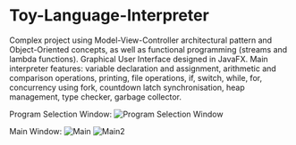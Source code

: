 # Toy-Language-Interpreter
Complex project using Model-View-Controller architectural pattern and Object-Oriented concepts, as well as functional programming (streams and lambda functions). Graphical User Interface designed in JavaFX.
Main interpreter features: variable declaration and assignment, arithmetic and comparison operations, printing, file operations, if, switch, while, for, concurrency using fork, countdown latch synchronisation, heap management, type checker, garbage collector.

Program Selection Window:
![Program Selection Window](https://i.ibb.co/YD8kMLT/Program-Selection-Window.png)

Main Window:
![Main](https://i.ibb.co/L903xTB/main1.png)
![Main2](https://i.ibb.co/J538bSC/main2.png)
